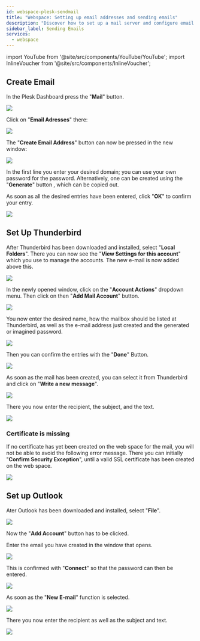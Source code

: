 ```yaml
---
id: webspace-plesk-sendmail
title: "Webspace: Setting up email addresses and sending emails"
description: "Discover how to set up a mail server and configure email accounts to manage your communications efficiently → Learn more now"
sidebar_label: Sending Emails
services:
  - webspace
---
```


import YouTube from '@site/src/components/YouTube/YouTube';
import InlineVoucher from '@site/src/components/InlineVoucher';

<YouTube videoId="x82zqEeAK1U" title="How to create a MAIL SERVER for your ZAP WEBSPACE!" description="Feel like you understand better when you see things in action? We’ve got you! Dive into our video that breaks it all down for you. Whether you're in a rush or just prefer to soak up information in the most engaging way possible!"/>

<InlineVoucher />

## Create Email

In the Plesk Dashboard press the "**Mail**" button. 

![](https://screensaver01.zap-hosting.com/index.php/s/GW5ZNYS8bbZexz5/preview)

Click on "**Email Adresses**" there:

![](https://screensaver01.zap-hosting.com/index.php/s/aZy6e5gnJHkwygf/preview)

The "**Create Email Address**" button can now be pressed in the new window:

![](https://screensaver01.zap-hosting.com/index.php/s/z7DtGHTMzqwrez2/preview)

In the first line you enter your desired domain; you can use your own password for the password.
Alternatively, one can be created using the "**Generate**" button , which can be copied out.

As soon as all the desired entries have been entered, click "**OK**" to confirm your entry.

![](https://screensaver01.zap-hosting.com/index.php/s/S3T9kw6zPRZNqRt/preview)

## Set Up Thunderbird

After Thunderbird has been downloaded and installed, select "**Local Folders**".
There you can now see the "**View Settings for this account**" which you use to manage the accounts. The new e-mail is now added above this.

![](https://screensaver01.zap-hosting.com/index.php/s/QGeLpcdBNd7rd9n/preview)

In the newly opened window, click on the "**Account Actions**" dropdown menu.
Then click on then "**Add Mail Account**" button. 

![](https://screensaver01.zap-hosting.com/index.php/s/4N9YrKAafBBAfP2/preview)

You now enter the desired name, how the mailbox should be listed at Thunderbird, as well as the e-mail address just created and the generated or imagined password.

![](https://screensaver01.zap-hosting.com/index.php/s/CDYQHGAYq2L4yKB/preview)

Then you can confirm the entries with the "**Done**" Button.

![](https://screensaver01.zap-hosting.com/index.php/s/btPrsCHP8357jG9/preview)

As soon as the mail has been created, you can select it from Thunderbird and click on "**Write a new message**".

![](https://screensaver01.zap-hosting.com/index.php/s/ge2HA4W4S3aFo8Z/preview)

There you now enter the recipient, the subject, and the text.

![](https://screensaver01.zap-hosting.com/index.php/s/ierqng63tLe4j86/preview)

### Certificate is missing

If no certificate has yet been created on the web space for the mail, you will not be able to avoid the following error message.
There you can initially "**Confirm Security Exception**", until a valid SSL certificate has been created on the web space.

![](https://screensaver01.zap-hosting.com/index.php/s/3GLdResJW7KMYPj/preview)

## Set up Outlook

Ater Outlook has been downloaded and installed, select "**File**".

![](https://screensaver01.zap-hosting.com/index.php/s/3R9NkE3iQTTKJgW/preview)

Now the "**Add Account**" button has to be clicked.

Enter the email you have created in the window that opens.

![](https://screensaver01.zap-hosting.com/index.php/s/b7kbk6aHaMtRqxC/preview)

This is confirmed with "**Connect**" so that the password can then be entered.

![](https://screensaver01.zap-hosting.com/index.php/s/sZAgJgkBaRaRrm5/preview)

As soon as the "**New E-mail**" function is selected.

![](https://screensaver01.zap-hosting.com/index.php/s/TGwLJ8cRXwH8FEq/preview)

There you now enter the recipient as well as the subject and text.

![](https://screensaver01.zap-hosting.com/index.php/s/2Fi2BW7E2xajftF/preview)

<InlineVoucher />
